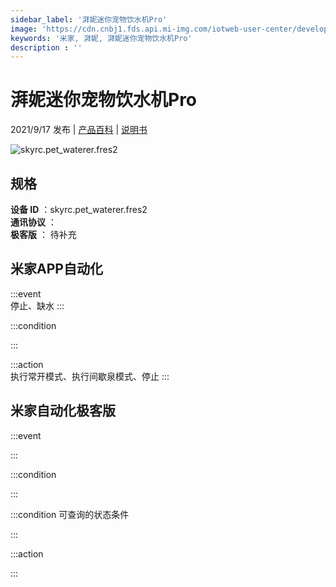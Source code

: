 ```yaml
---
sidebar_label: '湃妮迷你宠物饮水机Pro'
image: 'https://cdn.cnbj1.fds.api.mi-img.com/iotweb-user-center/developer_1679048027846PLydKfPf.png?GalaxyAccessKeyId=AKVGLQWBOVIRQ3XLEW&Expires=9223372036854775807&Signature=V4l9JKckE3Tf17z4MWRrpfrfoWs='
keywords: '米家, 湃妮, 湃妮迷你宠物饮水机Pro'
description : ''
---
```

# 湃妮迷你宠物饮水机Pro

2021/9/17 发布 | [产品百科](https://home.mi.com/webapp/content/baike/product/index.html?model=skyrc.pet_waterer.fres2/) | [说明书](https://home.mi.com/views/introduction.html?model=skyrc.pet_waterer.fres2&region=cn)

![skyrc.pet_waterer.fres2](https://cdn.cnbj1.fds.api.mi-img.com/iotweb-user-center/developer_1679048027846PLydKfPf.png?GalaxyAccessKeyId=AKVGLQWBOVIRQ3XLEW&Expires=9223372036854775807&Signature=V4l9JKckE3Tf17z4MWRrpfrfoWs=)

## 规格  
> 
**设备 ID** ：skyrc.pet_waterer.fres2  
**通讯协议** ：  
**极客版**  ： 待补充 


## 米家APP自动化  

:::event  
停止、缺水
:::

:::condition  

:::

:::action   
执行常开模式、执行间歇泉模式、停止
:::

## 米家自动化极客版  

:::event  

:::

:::condition  

:::

:::condition 可查询的状态条件  

:::

:::action  

:::

        

